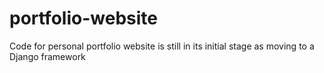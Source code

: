 # portfolio-website
Code for personal portfolio website is still in its initial stage as moving to a Django framework
